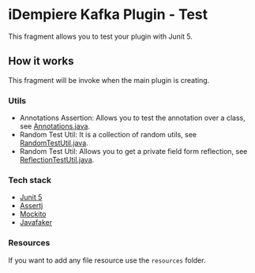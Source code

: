 # iDempiere Kafka Plugin - Test

This fragment allows you to test your plugin with Junit 5.

## How it works

This fragment will be invoke when the main plugin is creating.

### Utils

- Annotations Assertion: Allows you to test the annotation over a class, see [Annotations.java](src/com/ingeint/kafka/test/assertion/Annotations.java).
- Random Test Util: It is a collection of random utils, see [RandomTestUtil.java](src/com/ingeint/kafka/test/util/RandomTestUtil.java).
- Random Test Util: Allows you to get a private field form reflection, see [ReflectionTestUtil.java](src/com/ingeint/kafka/test/util/ReflectionTestUtil.java).

### Tech stack

- [Junit 5](https://junit.org/junit5/)
- [Assertj](https://joel-costigliola.github.io/assertj/)
- [Mockito](https://site.mockito.org/)
- [Javafaker](https://github.com/DiUS/java-faker)

### Resources

If you want to add any file resource use the `resources` folder.